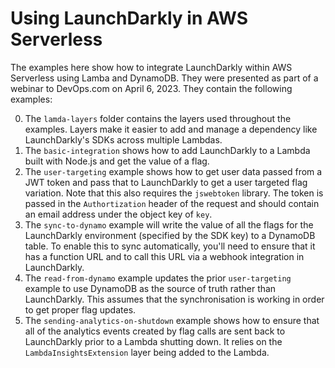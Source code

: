 # Using LaunchDarkly in AWS Serverless

The examples here show how to integrate LaunchDarkly within AWS Serverless using Lamba and DynamoDB. They were presented as part of a webinar to DevOps.com on April 6, 2023. They contain the following examples:

0. The `lamda-layers` folder contains the layers used throughout the examples. Layers make it easier to add and manage a dependency like LaunchDarkly's SDKs across multiple Lambdas.
1. The `basic-integration` shows how to add LaunchDarkly to a Lambda built with Node.js and get the value of a flag.
2. The `user-targeting` example shows how to get user data passed from a JWT token and pass that to LaunchDarkly to get a user targeted flag variation. Note that this also requires the `jswebtoken` library. The token is passed in the `Authortization` header of the request and should contain an email address under the object key of `key`.
3. The `sync-to-dynamo` example will write the value of all the flags for the LaunchDarkly environment (specified by the SDK key) to a DynamoDB table. To enable this to sync automatically, you'll need to ensure that it has a function URL and to call this URL via a webhook integration in LaunchDarkly.
4. The `read-from-dynamo` example updates the prior `user-targeting` example to use DynamoDB as the source of truth rather than LaunchDarkly. This assumes that the synchronisation is working in order to get proper flag updates.
5. The `sending-analytics-on-shutdown` example shows how to ensure that all of the analytics events created by flag calls are sent back to LaunchDarkly prior to a Lambda shutting down. It relies on the `LambdaInsightsExtension` layer being added to the Lambda.